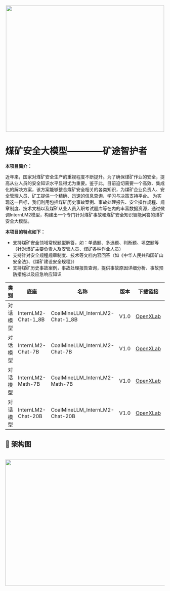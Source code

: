 <p align="center">
    <br>
    <img src="https://github.com/yaosenJ/CoalQA/blob/main/imgs/coal_mine_safety.png?raw=true" width="500" height="400"/>
    <br>
</p>

# 煤矿安全大模型————矿途智护者

**本项目简介：**

近年来，国家对煤矿安全生产的重视程度不断提升。为了确保煤矿作业的安全，提高从业人员的安全知识水平显得尤为重要。鉴于此，目前迫切需要一个高效、集成化的解决方案，该方案能够整合煤矿安全相关的各类知识，为煤矿企业负责人、安全管理人员、矿工提供一个精确、迅速的信息查询、学习与决策支持平台。
为实现这一目标，我们利用包括煤矿历史事故案例、事故处理报告、安全操作规程、规章制度、技术文档以及煤矿从业人员入职考试题库等在内的丰富数据资源，通过微调InternLM2模型，构建出一个专门针对煤矿事故和煤矿安全知识智能问答的煤矿安全大模型。

**本项目的特点如下：**

- 支持煤矿安全领域常规题型解答，如：单选题、多选题、判断题、填空题等 （针对煤矿主要负责人及安管人员、煤矿各种作业人员）
- 支持针对安全规程规章制度、技术等文档内容回答（如《中华人民共和国矿山安全法》、《煤矿建设安全规程》）
- 支持煤矿历史事故案例，事故处理报告查询，提供事故原因详细分析、事故预防措施以及应急响应知识

 类别     | 底座   | 名称                      | 版本 | 下载链接                                                     |微调方法|
| -------- | ------ | ------------------------- | ---- | ------------------------------------------------------------ |---------|
| 对话模型 | InternLM2-Chat-1_8B|CoalMineLLM_InternLM2-Chat-1_8B    | V1.0 | [OpenXLab](https://openxlab.org.cn/models/detail/viper/CoalMineLLM_InternLM2-Chat-1_8B)|QLora|
| 对话模型 | InternLM2-Chat-7B  |CoalMineLLM_InternLM2-Chat-7B      | V1.0 | [OpenXLab](https://openxlab.org.cn/models/detail/viper/CoalMineLLM_InternLM2-Chat-7B)|QLora|
| 对话模型 | InternLM2-Math-7B  |CoalMineLLM_InternLM2-Math-7B      | V1.0 | [OpenXLab](https://openxlab.org.cn/models/detail/viper/CoalMineLLM_InternLM2-Math-7B)|QLora|
| 对话模型 | InternLM2-Chat-20B |CoalMineLLM_InternLM2-Chat-20B     | V1.0 | [OpenXLab](https://openxlab.org.cn/models/detail/viper/CoalMineLLM_InternLM2-Chat-20B)|QLora|

## 📍 架构图
<p align="center">
    <br>
    <img src="?raw=true" width="920" height="400"/>
    <br>
</p>
